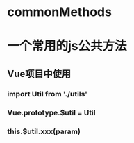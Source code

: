 # commonMethods
# 一个常用的js公共方法
## Vue项目中使用
### import Util from './utils'
### Vue.prototype.$util = Util
### this.$util.xxx(param)
